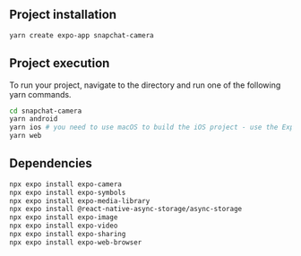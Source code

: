 ## Project installation

```bash
yarn create expo-app snapchat-camera
```

## Project execution

To run your project, navigate to the directory and run one of the following yarn commands.
```bash
cd snapchat-camera
yarn android
yarn ios # you need to use macOS to build the iOS project - use the Expo app if you need to do iOS development without a Mac
yarn web
```
## Dependencies

```bash
npx expo install expo-camera
npx expo install expo-symbols
npx expo install expo-media-library
npx expo install @react-native-async-storage/async-storage
npx expo install expo-image
npx expo install expo-video
npx expo install expo-sharing
npx expo install expo-web-browser
```